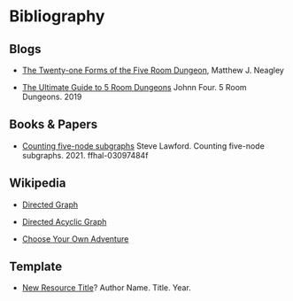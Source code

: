 # Bibliography

## Blogs
- [The Twenty-one Forms of the Five Room Dungeon](https://gnomestew.com/the-twenty-one-forms-of-the-five-room-dungeon/), Matthew J. Neagley


- [The Ultimate Guide to 5 Room Dungeons](https://www.roleplayingtips.com/5-room-dungeons/) Johnn Four. 5 Room Dungeons. 2019

## Books & Papers
- [Counting five-node subgraphs](https://enac.hal.science/hal-03097484/document) Steve Lawford. Counting five-node subgraphs. 2021. ffhal-03097484f

## Wikipedia

- [Directed Graph](https://en.wikipedia.org/wiki/Directed_graph)

- [Directed Acyclic Graph](https://en.wikipedia.org/wiki/Directed_acyclic_graph)

- [Choose Your Own Adventure](https://en.wikipedia.org/wiki/Choose_Your_Own_Adventure)

## Template
- [New Resource Title](https://example.com/new-resource)? Author Name. Title. Year.

